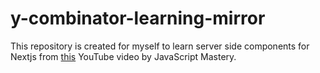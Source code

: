 # y-combinator-learning-mirror
This repository is created for myself to learn server side components for Nextjs from [this](https://www.youtube.com/watch?v=Zq5fmkH0T78) YouTube video by JavaScript Mastery.

